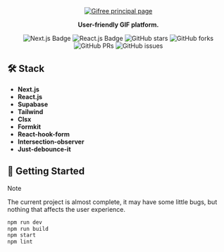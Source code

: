 <div align="center">
  <a href="https://gifree.vercel.app">
    <img
      src="https://res.cloudinary.com/dhpxqwsym/image/upload/w_1280,h_720,c_fill/v1678870284/documentations/gifree_kgsdwt"
      alt="Gifree principal page"
    />
  </a>
  <p>
    <b>
      User-friendly GIF platform.
    </b>
  </p>

<div align="center">
<p></p>
</div>

![Next.js Badge](https://img.shields.io/badge/Next.js 13-000?logo=nextdotjs =fff =flat)
![React.js Badge](https://img.shields.io/badge/React-06B6D4?logo=react&logoColor=fff&style=flat)
![GitHub stars](https://img.shields.io/github/stars/Dpg-Code/gifree)
![GitHub forks](https://img.shields.io/github/forks/Dpg-Code/gifree)
![GitHub PRs](https://img.shields.io/github/issues-pr/Dpg-Code/gifree)
![GitHub issues](https://img.shields.io/github/issues/Dpg-Code/gifree)

</div>

## 🛠️ Stack

- **Next.js**
- **React.js**
- **Supabase**
- **Tailwind**
- **Clsx**
- **Formkit**
- **React-hook-form**
- **Intersection-observer**
- **Just-debounce-it**

## 🚀 Getting Started

> [!NOTE]
> The current project is almost complete, it may have some little bugs, but nothing that affects the user experience.

```bash
npm run dev
npm run build
npm start
npm lint
```
